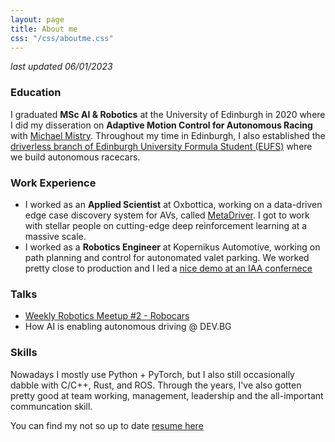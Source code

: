 ```yaml
---
layout: page
title: About me
css: "/css/aboutme.css"
---
```


*last updated 06/01/2023*

<!-- I am a PhD student at Georgia Tech, working in the intersection between machine learning and robotics. My deeply
seeded belief is that these technologies have the potential to change the world for the better, and my mission is to
bring intelligent star-wars-like robots one step closer to reality (minus the blasters). -->

### Education
I graduated **MSc AI & Robotics** at the University of Edinburgh in 2020 where I did my disseration on
**Adaptive Motion Control for Autonomous Racing** with [Michael Mistry](https://www.edinburgh-robotics.org/academics/michael-mistry). Throughout my time in Edinburgh, I also established the [driverless branch of Edinburgh University Formula Student (EUFS)](/2020-06-19-formula-student/) where we build autonomous racecars.

### Work Experience
- I worked as an **Applied Scientist** at Oxbottica, working on a data-driven edge case discovery system for AVs, called [MetaDriver](https://www.oxbotica.com/insight/oxbotica-metadriver-uses-metaverse-to-detect-rare-and-unusual-scenarios-1000-times-faster-than-actual-driving/). I got to work with stellar people on cutting-edge deep reinforcement learning at a massive scale.
- I worked as a **Robotics Engineer** at Kopernikus Automotive, working on path planning and control for autonomated valet parking. We worked pretty close to production and I led a [nice demo at an IAA confernece](/2021-10-01-iaa)

### Talks
- [Weekly Robotics Meetup #2 - Robocars](https://youtu.be/nNWgXSi-lds)
- How AI is enabling autonomous driving @ DEV.BG


### Skills
Nowadays I mostly use Python + PyTorch, but I also still occasionally dabble with C/C++, Rust, and ROS. Through the years, I've also gotten pretty good at team working, management, leadership and the all-important communcation skill.

You can find my not so up to date [resume here](/files/ignat_georgiev_resume.pdf)
